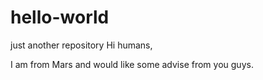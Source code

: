 # hello-world
just another repository
Hi humans,

I am from Mars and would like some advise from you guys.
